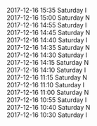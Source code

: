 2017-12-16 15:35 Saturday  I  
2017-12-16 15:00 Saturday  N  
2017-12-16 14:55 Saturday  I  
2017-12-16 14:45 Saturday  N  
2017-12-16 14:40 Saturday  I  
2017-12-16 14:35 Saturday  N  
2017-12-16 14:30 Saturday  I  
2017-12-16 14:15 Saturday  N  
2017-12-16 14:10 Saturday  I  
2017-12-16 11:15 Saturday  N  
2017-12-16 11:10 Saturday  I  
2017-12-16 11:00 Saturday  N  
2017-12-16 10:55 Saturday  I  
2017-12-16 10:40 Saturday  N  
2017-12-16 10:30 Saturday  I  
